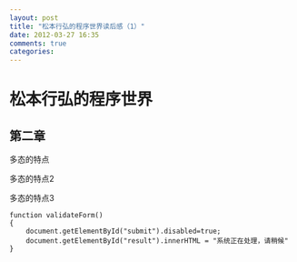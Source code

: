 ```yaml
---
layout: post
title: "松本行弘的程序世界读后感（1）"
date: 2012-03-27 16:35
comments: true
categories: 
---
```


松本行弘的程序世界
=============

第二章
-------------

多态的特点

多态的特点2

多态的特点3

	function validateForm()
	{
	    document.getElementById("submit").disabled=true; 
	    document.getElementById("result").innerHTML = "系统正在处理，请稍候"
	}
